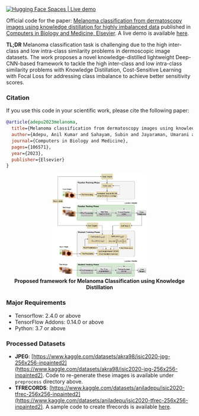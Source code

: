 [![Hugging Face Spaces | Live demo](https://img.shields.io/badge/🤗%20Hugging%20Face-Spaces-blue)](https://huggingface.co/spaces/anil-adepu/Melanoma-Classification-using-Knowledge-Distillation-for-Highly-Imbalanced-Data)


Official code for the paper: [Melanoma classification from dermatoscopy images using knowledge distillation for highly imbalanced data](https://www.sciencedirect.com/science/article/pii/S0010482523000367) published in [Computers in Biology and Medicine, Elsevier](http://www.elsevier.com/locate/compbiomed). A live demo is available [here](https://huggingface.co/spaces/anil-adepu/Melanoma-Classification-using-Knowledge-Distillation-for-Highly-Imbalanced-Data).


**TL;DR** Melanoma classification task is challenging due to the high inter-class and low intra-class similarity problems in dermoscopic image datasets. The work proposes a novel knowledge-distilled lightweight Deep-CNN-based framework to tackle the high inter-class and low intra-class similarity problems with Knowledge Distillation, Cost-Sensitive Learning with Focal Loss for addressing class imbalance to achieve better sensitivity scores.


### Citation

If you use this code in your scientific work, please cite the
following paper:

```bibtex
@article{adepu2023melanoma,
  title={Melanoma classification from dermatoscopy images using knowledge distillation for highly imbalanced data},
  author={Adepu, Anil Kumar and Sahayam, Subin and Jayaraman, Umarani and Arramraju, Rashmika},
  journal={Computers in Biology and Medicine},
  pages={106571},
  year={2023},
  publisher={Elsevier}
}
```

<p align="center">
<a href="#"><img src="./assets/framework.jpg" width="50%"></a><br/>
<strong>Proposed framework for Melanoma Classification using Knowledge Distillation</strong>
</p>


### Major Requirements

* Tensorflow: 2.4.0 or above
* TensorFlow Addons: 0.14.0 or above
* Python: 3.7 or above


### Processed Datasets
* __JPEG__: [https://www.kaggle.com/datasets/akra98/isic2020-jpg-256x256-inpainted2](https://www.kaggle.com/datasets/akra98/isic2020-jpg-256x256-inpainted2). Code to re-generate these images is available under `preprocess` directory above.
* __TFRECORDS__: [https://www.kaggle.com/datasets/aniladepu/isic2020-tfrec-256x256-inpainted2](https://www.kaggle.com/datasets/aniladepu/isic2020-tfrec-256x256-inpainted2). A sample code to create tfrecords is available [here](https://www.kaggle.com/code/aniladepu/create-tfrecords/notebook).


